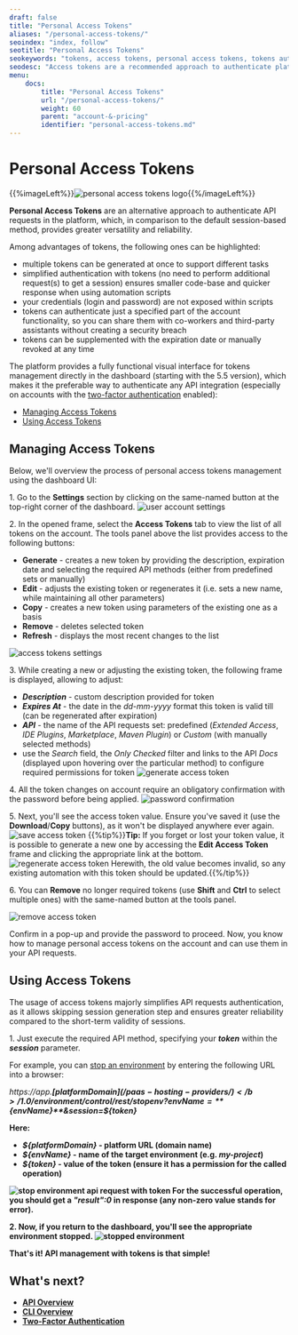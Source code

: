 ```yaml
---
draft: false
title: "Personal Access Tokens"
aliases: "/personal-access-tokens/"
seoindex: "index, follow"
seotitle: "Personal Access Tokens"
seokeywords: "tokens, access tokens, personal access tokens, tokens authentication, api authentication, manage access tokens, using access tokens, tokens user interface, tokens vs session, working with tokens, regenerate access token, generate token, edit token, copy token, delete token, access token permissions, api methods authentication, api requests authentication"
seodesc: "Access tokens are a recommended approach to authenticate platform API methods, which provides greater versatility and reliability compared to the session-based authentication. Use the dedicated UI in the platform dashboard to generate new and manage existing tokens."
menu: 
    docs:
        title: "Personal Access Tokens"
        url: "/personal-access-tokens/"
        weight: 60
        parent: "account-&-pricing"
        identifier: "personal-access-tokens.md"
---
```


# Personal Access Tokens

{{%imageLeft%}}![personal access tokens logo](01-personal-access-tokens-logo.png){{%/imageLeft%}}

**Personal Access Tokens** are an alternative approach to authenticate API requests in the platform, which, in comparison to the default session-based method, provides greater versatility and reliability.

Among advantages of tokens, the following ones can be highlighted:


* multiple tokens can be generated at once to support different tasks
* simplified authentication with tokens (no need to perform additional request(s) to get a session) ensures smaller code-base and quicker response when using automation scripts
* your credentials (login and password) are not exposed within scripts
* tokens can authenticate just a specified part of the account functionality, so you can share them with co-workers and third-party assistants without creating a security breach
* tokens can be supplemented with the expiration date or manually revoked at any time


The platform provides a fully functional visual interface for tokens management directly in the dashboard (starting with the 5.5 version), which makes it the preferable way to authenticate any API integration (especially on accounts with the [two-factor authentication](/two-factor-authentication) enabled):

* <a href="#manage" id="manage">Managing Access Tokens</a>
* [Using Access Tokens](#use)

## Managing Access Tokens

Below, we'll overview the process of personal access tokens management using the dashboard UI:

1\. Go to the **Settings** section by clicking on the same-named button at the top-right corner of the dashboard.
![user account settings](02-user-account-settings.png)

2\. In the opened frame, select the **Access Tokens** tab to view the list of all tokens on the account. The tools panel above the list provides access to the following buttons:

* **Generate** - creates a new token by providing the description, expiration date and selecting the required API methods (either from predefined sets or manually)
* **Edit** - adjusts the existing token or regenerates it (i.e. sets a new name, while maintaining all other parameters)
* **Copy** - creates a new token using parameters of the existing one as a basis
* **Remove** - deletes selected token
* **Refresh** - displays the most recent changes to the list

![access tokens settings](03-access-tokens-settings.png)

3\. While creating a new or adjusting the existing token, the following frame is displayed, allowing to adjust:

* ***Description*** - custom description provided for token
* ***Expires At*** - the date in the *dd-mm-yyyy* format this token is valid till (can be regenerated after expiration)
* ***API*** - the name of the API requests set: predefined (*Extended Access*, *IDE Plugins*, *Marketplace*, *Maven Plugin*) or *Custom* (with manually selected methods)
* use the *Search* field, the *Only Checked* filter and links to the API *Docs* (displayed upon hovering over the particular method) to configure required permissions for token
![generate access token](04-generate-access-token.png)

4\. All the token changes on account require an obligatory confirmation with the password before being applied.
![password confirmation](05-password-confirmation.png)

5\. Next, you'll see the access token value. Ensure you've saved it (use the **Download**/**Copy** buttons), as it won't be displayed anywhere ever again.
![save access token](06-save-access-token.png)
{{%tip%}}**Tip:** If you forget or lost your token value, it is possible to generate a new one by accessing the **Edit Access Token** frame and clicking the appropriate link at the bottom.
![regenerate access token](07-regenerate-access-token.png)
Herewith, the old value becomes invalid, so any existing automation with this token should be updated.{{%/tip%}}

6\. You can **Remove** no longer required tokens (use **Shift** and **Ctrl** to select multiple ones) with the same-named button at the tools panel.

![remove access token](08-remove-access-token.png)

Confirm in a pop-up and provide the password to proceed<a id="use"></a>.
Now, you know how to manage personal access tokens on the account and can use them in your API requests.

## Using Access Tokens

The usage of access tokens majorly simplifies API requests authentication, as it allows skipping session generation step and ensures greater reliability compared to the short-term validity of sessions.

1\. Just execute the required API method, specifying your *<b>token</b>* within the *<b>session</b>* parameter.

For example, you can [stop an environment](https://docs.jelastic.com/api/#!/api/environment.Control-method-StopEnv) by entering the following URL into a browser:

<em>https://app.<b>$[{platformDomain}](/paas-hosting-providers/)</b>/1.0/environment/control/rest/stopenv?envName=**${envName}**&session=<b>${token}</b></em>

Here:

* ***${platformDomain}*** - platform URL (domain name)
* ***${envName}*** - name of the target environment (e.g. *my-project*)
* ***${token}*** - value of the token (ensure it has a permission for the called operation)

![stop environment api request with token](09-stop-environment-api-request-with-token.png)
For the successful operation, you should get a *"result":0* in response (any non-zero value stands for error).

2\. Now, if you return to the dashboard, you'll see the appropriate environment stopped.
![stopped environment](10-stopped-environment.png)

That's it! API management with tokens is that simple!

## What's next?
* [API Overview](/api-overview/)
* [CLI Overview](/cli/)
* [Two-Factor Authentication](/two-factor-authentication/)